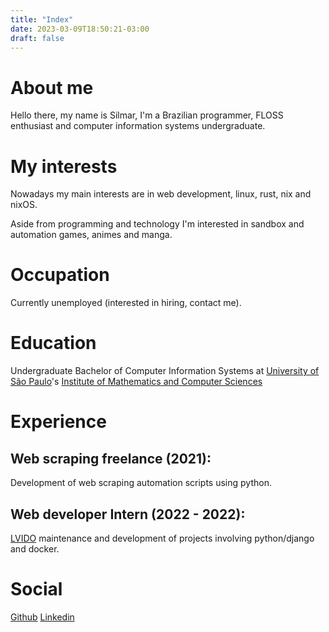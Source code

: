 ```yaml
---
title: "Index"
date: 2023-03-09T18:50:21-03:00
draft: false
---
```

# About me
Hello there, my name is Silmar, I'm a Brazilian programmer, FLOSS enthusiast and computer information systems undergraduate.

# My interests
Nowadays my main interests are in web development, linux, rust, nix and nixOS.

Aside from programming and technology I'm interested in sandbox and automation games, animes and manga.


# Occupation
Currently unemployed (interested in hiring, contact me).

# Education
Undergraduate Bachelor of Computer Information Systems at [University of São Paulo](https://www5.usp.br/)'s [Institute of Mathematics and Computer Sciences](https://www.icmc.usp.br/en/)

# Experience
## Web scraping freelance (2021):
Development of web scraping automation scripts using python.


## Web developer Intern (2022 - 2022):
[LVIDO](https://www.lvido.tech/) maintenance and development of projects involving python/django and docker.

# Social
[Github](https://github.com/silmarp) [Linkedin](https://www.linkedin.com/in/silmar-junior-2837811a7/) 
